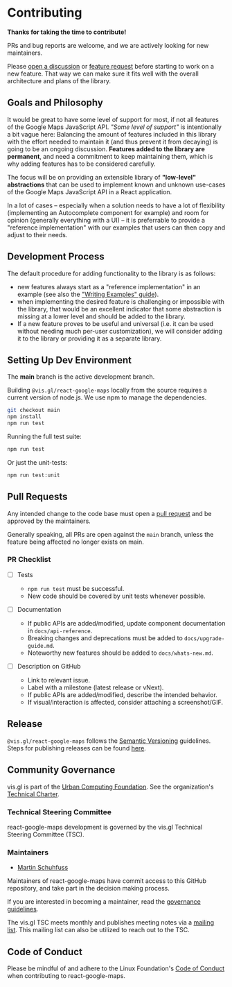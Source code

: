 # Contributing

**Thanks for taking the time to contribute!**

PRs and bug reports are welcome, and we are actively looking for new maintainers.

Please [open a discussion][discussions] or [feature request][feat-req] before starting to work on a new feature. That way we can make sure it fits well with the overall architecture and plans of the library.

[discussions]: https://github.com/visgl/react-google-maps/discussions
[feat-req]: https://github.com/visgl/react-google-maps/issues/new?assignees=&labels=feature&projects=&template=feature-request.yml&title=%5BFeat%5D

## Goals and Philosophy

It would be great to have some level of support for most, if not all
features of the Google Maps JavaScript API.
_"Some level of support"_ is intentionally a bit vague here: Balancing the
amount of features included in this library with the effort needed to
maintain it (and thus prevent it from decaying) is going to be an ongoing
discussion.
**Features added to the library are permanent**, and need a commitment to
keep maintaining them, which is why adding features has to be considered
carefully.

The focus will be on providing an extensible library of **"low-level"
abstractions** that can be used to implement known and unknown use-cases of
the Google Maps JavaScript API in a React application.

In a lot of cases – especially when a solution needs to have a lot of
flexibility (implementing an Autocomplete component for example) and room
for opinion (generally everything with a UI) – it is preferrable to provide
a "reference implementation" with our examples that users can then copy and
adjust to their needs.

## Development Process

The default procedure for adding functionality to the library is as follows:

- new features always start as a "reference implementation" in an example
  (see also the ["Writing Examples" guide](./guides/writing-examples.md)).
- when implementing the desired feature is challenging or impossible with the
  library, that would be an excellent indicator that some abstraction is
  missing at a lower level and should be added to the library.
- If a new feature proves to be useful and universal (i.e. it can be used
  without needing much per-user customization), we will
  consider adding it to the library or providing it as a separate library.

## Setting Up Dev Environment

The **main** branch is the active development branch.

Building `@vis.gl/react-google-maps` locally from the source requires a current version of node.js.
We use npm to manage the dependencies.

```bash
git checkout main
npm install
npm run test
```

Running the full test suite:

```bash
npm run test
```

Or just the unit-tests:

```bash
npm run test:unit
```

## Pull Requests

Any intended change to the code base must open a [pull request](https://help.github.com/articles/creating-a-pull-request/) and be approved by the maintainers.

Generally speaking, all PRs are open against the `main` branch, unless the feature being affected no longer exists on main.

### PR Checklist

- [ ] Tests

  - `npm run test` must be successful.
  - New code should be covered by unit tests whenever possible.

- [ ] Documentation

  - If public APIs are added/modified, update component documentation in `docs/api-reference`.
  - Breaking changes and deprecations must be added to `docs/upgrade-guide.md`.
  - Noteworthy new features should be added to `docs/whats-new.md`.

- [ ] Description on GitHub
  - Link to relevant issue.
  - Label with a milestone (latest release or vNext).
  - If public APIs are added/modified, describe the intended behavior.
  - If visual/interaction is affected, consider attaching a screenshot/GIF.

## Release

`@vis.gl/react-google-maps` follows the [Semantic Versioning](https://semver.org/) guidelines. Steps for publishing releases can be found [here](https://www.github.com/visgl/tsc/tree/master/developer-process).

## Community Governance

vis.gl is part of the [Urban Computing Foundation](https://uc.foundation/). See the organization's [Technical Charter](https://github.com/visgl/tsc/blob/master/Technical%20Charter.md).

### Technical Steering Committee

react-google-maps development is governed by the vis.gl Technical Steering Committee (TSC).

### Maintainers

- [Martin Schuhfuss](https://github.com/usefulthink)

Maintainers of react-google-maps have commit access to this GitHub repository, and take part in the decision making process.

If you are interested in becoming a maintainer, read the [governance guidelines](https://github.com/visgl/tsc/blob/master/governance.md).

The vis.gl TSC meets monthly and publishes meeting notes via a [mailing list](https://lists.uc.foundation/g/visgl).
This mailing list can also be utilized to reach out to the TSC.

## Code of Conduct

Please be mindful of and adhere to the Linux Foundation's [Code of Conduct](https://lfprojects.org/policies/code-of-conduct/) when contributing to react-google-maps.
